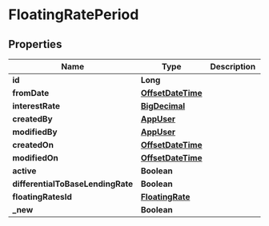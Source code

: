 

# FloatingRatePeriod

## Properties

Name | Type | Description | Notes
------------ | ------------- | ------------- | -------------
**id** | **Long** |  |  [optional]
**fromDate** | [**OffsetDateTime**](OffsetDateTime.md) |  |  [optional]
**interestRate** | [**BigDecimal**](BigDecimal.md) |  |  [optional]
**createdBy** | [**AppUser**](AppUser.md) |  |  [optional]
**modifiedBy** | [**AppUser**](AppUser.md) |  |  [optional]
**createdOn** | [**OffsetDateTime**](OffsetDateTime.md) |  |  [optional]
**modifiedOn** | [**OffsetDateTime**](OffsetDateTime.md) |  |  [optional]
**active** | **Boolean** |  |  [optional]
**differentialToBaseLendingRate** | **Boolean** |  |  [optional]
**floatingRatesId** | [**FloatingRate**](FloatingRate.md) |  |  [optional]
**_new** | **Boolean** |  |  [optional]



